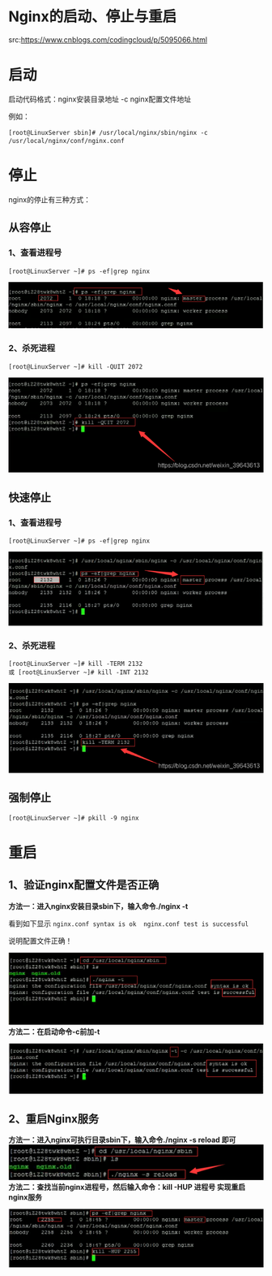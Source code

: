 # Nginx的启动、停止与重启

src:https://www.cnblogs.com/codingcloud/p/5095066.html



# 启动
启动代码格式：nginx安装目录地址 -c nginx配置文件地址

例如：

```
[root@LinuxServer sbin]# /usr/local/nginx/sbin/nginx -c /usr/local/nginx/conf/nginx.conf
```

# 停止
nginx的停止有三种方式：

## 从容停止
### 1、查看进程号

```
[root@LinuxServer ~]# ps -ef|grep nginx
```

![在这里插入图片描述](images/20201114180137636.png)
### 2、杀死进程

```
[root@LinuxServer ~]# kill -QUIT 2072
```
![在这里插入图片描述](images/20201114180206170.png)
## 快速停止
### 1、查看进程号

```
[root@LinuxServer ~]# ps -ef|grep nginx
```

![在这里插入图片描述](images/20201114180238589.png)
### 2、杀死进程

```
[root@LinuxServer ~]# kill -TERM 2132
或 [root@LinuxServer ~]# kill -INT 2132
```
![在这里插入图片描述](images/20201114180259705.png)
## 强制停止

```
[root@LinuxServer ~]# pkill -9 nginx
```

# 重启
## 1、验证nginx配置文件是否正确
**方法一：进入nginx安装目录sbin下，输入命令./nginx -t**

看到如下显示 `nginx.conf syntax is ok  nginx.conf test is successful`

说明配置文件正确！

![在这里插入图片描述](images/20201114180502998.png)
**方法二：在启动命令-c前加-t**

![在这里插入图片描述](images/20201114180516453.png)
## 2、重启Nginx服务
 **方法一：进入nginx可执行目录sbin下，输入命令./nginx -s reload 即可**
![在这里插入图片描述](images/20201114180534273.png)
**方法二：查找当前nginx进程号，然后输入命令：kill -HUP 进程号 实现重启nginx服务**

![在这里插入图片描述](images/20201114180601945.png)



